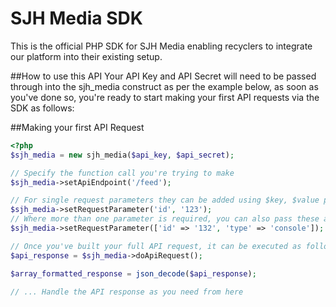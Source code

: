 # SJH Media SDK
This is the official PHP SDK for SJH Media enabling recyclers to integrate our platform into their existing setup.

##How to use this API
Your API Key and API Secret will need to be passed through into the sjh_media construct as per the example below, as soon as you've done so, you're ready to start making your first API requests via the SDK as follows:

##Making your first API Request
```php
<?php
$sjh_media = new sjh_media($api_key, $api_secret);

// Specify the function call you're trying to make
$sjh_media->setApiEndpoint('/feed');

// For single request parameters they can be added using $key, $value parameters passed to setRequestParameter():
$sjh_media->setRequestParameter('id', '123');
// Where more than one parameter is required, you can also pass these all through in one hit using an array as follows:
$sjh_media->setRequestParameter(['id' => '132', 'type' => 'console']);

// Once you've built your full API request, it can be executed as follows:
$api_response = $sjh_media->doApiRequest();

$array_formatted_response = json_decode($api_response);

// ... Handle the API response as you need from here
```
